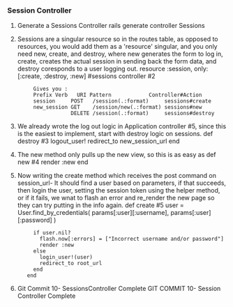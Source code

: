 ### Session Controller

1. Generate a Sessions Controller
          rails generate controller Sessions
2. Sessions are a singular resource so in the routes table, as opposed to resources, you would add them as a 'resource' singular, and you only need new, create, and destroy, where new generates the form to log in, create, creates the actual session in sending back the form data, and destroy coresponds to a user logging out.
            resource :session, only: [:create, :destroy, :new] #sessions controller #2

            Gives you :
            Prefix Verb   URI Pattern            Controller#Action
            session     POST   /session(.:format)     sessions#create
            new_session GET    /session/new(.:format) sessions#new
                        DELETE /session(.:format)     sessions#destroy
3. We already wrote the log out logic in Application controller #5, since this is the easiest to implement, start with destroy logic on sessions.
      def destroy #3
        logout_user!
        redirect_to new_session_url
      end
4. The new method only pulls up the new view, so this is as easy as
          def new #4
            render :new
          end

5. Now writing the create method which receives the post command on session_url- It should find a user based on parameters, if that succeeds, then login the user, setting the session token using the helper method, or if it fails, we wnat to flash an error and re_render the new page so they can try putting in the info again.
          def create #5
            user = User.find_by_credentials(
              params[:user][:username],
              params[:user][:password]
              )

            if user.nil?
              flash.now[:errors] = ["Incorrect username and/or password"]
              render :new
            else
              login_user!(user)
              redirect_to root_url
            end
          end

6. Git Commit 10- SessionsController Complete
        GIT COMMIT 10- Session Controller Complete
